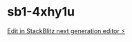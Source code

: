 # sb1-4xhy1u

[Edit in StackBlitz next generation editor ⚡️](https://stackblitz.com/~/github.com/diasse/sb1-4xhy1u)